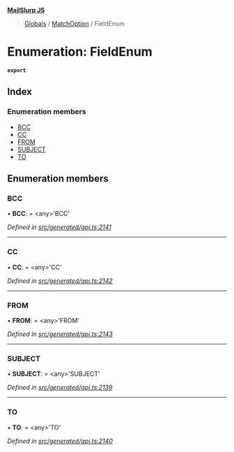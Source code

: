 **[MailSlurp JS](../README.md)**

> [Globals](../README.md) / [MatchOption](../modules/matchoption.md) / FieldEnum

# Enumeration: FieldEnum

**`export`** 

## Index

### Enumeration members

* [BCC](matchoption.fieldenum.md#bcc)
* [CC](matchoption.fieldenum.md#cc)
* [FROM](matchoption.fieldenum.md#from)
* [SUBJECT](matchoption.fieldenum.md#subject)
* [TO](matchoption.fieldenum.md#to)

## Enumeration members

### BCC

•  **BCC**:  = \<any>'BCC'

*Defined in [src/generated/api.ts:2141](https://github.com/mailslurp/mailslurp-client/blob/aab6cee/src/generated/api.ts#L2141)*

___

### CC

•  **CC**:  = \<any>'CC'

*Defined in [src/generated/api.ts:2142](https://github.com/mailslurp/mailslurp-client/blob/aab6cee/src/generated/api.ts#L2142)*

___

### FROM

•  **FROM**:  = \<any>'FROM'

*Defined in [src/generated/api.ts:2143](https://github.com/mailslurp/mailslurp-client/blob/aab6cee/src/generated/api.ts#L2143)*

___

### SUBJECT

•  **SUBJECT**:  = \<any>'SUBJECT'

*Defined in [src/generated/api.ts:2139](https://github.com/mailslurp/mailslurp-client/blob/aab6cee/src/generated/api.ts#L2139)*

___

### TO

•  **TO**:  = \<any>'TO'

*Defined in [src/generated/api.ts:2140](https://github.com/mailslurp/mailslurp-client/blob/aab6cee/src/generated/api.ts#L2140)*
